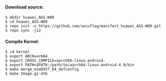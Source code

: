 #### __Download source:__

```
$ mkdir huawei_AGS-W09
$ cd huawei_AGS-W09
$ repo init -u https://github.com/secuflag/manifest_huawei_AGS-W09.git
$ repo sync -j12
```

#### __Compile Kernel:__

```
$ cd kernel
$ export ARCH=arm64
$ export CROSS_COMPILE=aarch64-linux-android-
$ export PATH=$PATH:/path/to/aarch64-linux-android-4.9/bin
$ make merge_msm8937_64_defconfig
$ make Image.gz-dtb
```
